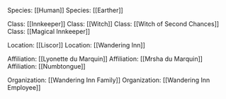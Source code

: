 Species: [[Human]] 
Species: [[Earther]]

Class: [[Innkeeper]] 
Class: [[Witch]] 
Class: [[Witch of Second Chances]]
Class: [[Magical Innkeeper]]

Location: [[Liscor]]
Location: [[Wandering Inn]]

Affiliation: [[Lyonette du Marquin]]
Affiliation: [[Mrsha du Marquin]]
Affiliation: [[Numbtongue]]

Organization: [[Wandering Inn Family]]
Organization: [[Wandering Inn Employee]]
